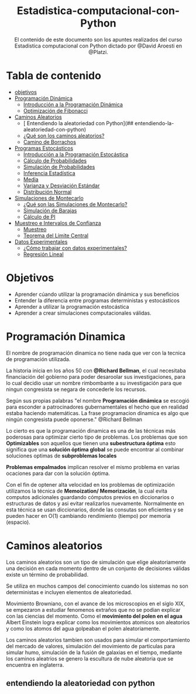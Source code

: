 <div align="center">
  <h1> Estadistica-computacional-con-Python</h1>
  <p> El contenido de este documento son los apuntes realizados del curso Estadistica computacional con Python dictado por @David Aroesti en @Platzi.</p>
</div>

# Tabla de contenido
- [objetivos](#objetivos)
- [Programación Dinámica](#Programación-Dinámica)
    - [Introducción a la Programación Dinámica](#Introducción-a-la-Programación-Dinámica)
    - [Optimización de Fibonacci](#Optimización-de-Fibonacci)
- [Caminos Aleatorios](#Caminos-Aleatorios)
    - [ Entendiendo la aleatoriedad con Python](## entendiendo-la-aleatoriedad-con-python)
    - [¿Qué son los caminos aleatorios?](#¿Qué-son-los-caminos-aleatorios?)
    - [Camino de Borrachos](#Camino-de-Borrachos)
- [Programas Estocásticos](#Programas-Estocásticos)
    - [Introducción a la Programación Estocástica](#Introducción-a-la-Programación-Estocástica)
    - [Cálculo de Probabilidades](#Cálculo-de-Probabilidades)
    - [Simulación de Probabilidades](#Simulación-de-Probabilidades)
    - [Inferencia Estadística](#Inferencia-Estadística)
    - [Media](#Media)
    - [Varianza y Desviación Estándar](#Varianza-y-Desviación-Estándar)
    - [Distribución Normal](#Distribución-Normal)
- [Simulaciones de Montecarlo](#Simulaciones-de-Montecarlo)
    - [¿Qué son las Simulaciones de Montecarlo?](#¿Qué-son-las-Simulaciones-de-Montecarlo?)
    - [Simulación de Barajas](#Simulación-de-Barajas)
    - [Cálculo de PI](#Cálculo-de-PI)
- [Muestreo e Intervalos de Confianza](#Muestreo-e-Intervalos-de-Confianza)
    - [Muestreo](#Muestreo)
    - [Teorema del Límite Central](#Teorema-del-Límite-Central)
- [Datos Experimentales](#Datos-Experimentales)
    - [¿Cómo trabajar con datos experimentales?](#¿Cómo-trabajar-con-datos-experimentales?)
    - [Regresión Lineal](#Regresión-Lineal)


# Objetivos
- Aprender cúando utilizar la programación dinámica y sus beneficios
- Entender la diferencia entre programas deterministas y estocásticos
- Aprender a utilizar la programación estocástica
- Aprender a crear simulaciones computacionales válidas.

# Programación Dinamica

El nombre de programación dinamica no tiene nada que ver con la tecnica de programación utilizada.

La historia inicia en los años 50 con **@Richard Bellman**, el cual necesitaba financiación del gobierno para poder desaroolar sus investigaciones, para lo cual decidio usar un nombre rimbombante a su investigación para que ningun congresista se negara de concederle los recursos.

Según sus propias palabras "el nombre **Programación dinámica** se escogió para esconder a patrocinadores gubernamentales el hecho que en realidad estaba haciendo matemáticas. La frase programacion dinamica es algo que ningún congresista puede oponerse." @Richard Bellman

Lo cierto es que la programación dinamica es una de las técnicas más poderosas para optimizar cierto tipo de problemas.
Los problemas que son **Optimizables** son aquellos que tienen una **subestructura óptima** esto significa que una **solución óptima global** se puede encontrar al combinar soluciones optimas de **subproblemas locales**

**Problemas empalmados** implican resolver el mismo problema en varias ocaciones para dar con la solución óptima.

Con el fin de optener alta velocidad en los problemas de optimización utilizamos la técnica de **Memoization/ Memorización**, la cual evita computos adicionales guardando cómputos previos en diccionarios o estructuras de datos y asi evitar realizarlos nuevamente. Normalmente en esta técnica se usan diccionarios, donde las consutas son eficientes y se pueden hacer en O(1) cambiando rendimiento (tiempo) por memoria (espacio).

# Caminos aleatorios

Los caminos aleatorios son un tipo de simulación que elige aleatoriamente una decisión en cada momento dentro de un conjunto de decisiones válidas existe un término de probabilidad.

Se utiliza en muchos campos del conocimiento cuando los sistemas no son deterministas e incluyen elementos de aleatoriedad.

Movimiento Browniano, con el avance de los microscopios en el siglo XIX, se empezaron a estudiar fenomenos extraños que no se podian explicar con las ciencias del momento. Como el **movimiento del polen en el agua** Albert Einstein logra explicar como los movimientos atomicos son aleatorios y como los atomos del agua golpeaban el polen aleatoriamente.

Los caminos aleatorios tambien son usados para simular el comportamiento del mercado de valores, simulación del movimiento de particulas para simular humo, simulación de la fusión de galaxias en el tiempo, mediante los caminos aleatrios se genero la escultura de nube aleatoria que se encuentra en inglaterra.


## entendiendo la aleatoriedad con python







